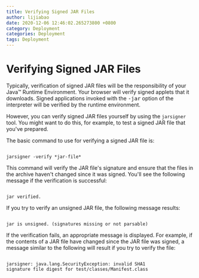 ```yaml
---
title: Verifying Signed JAR Files
author: lijiabao
date: 2020-12-06 12:46:02.265273800 +0800
category: Deployment
categories: Deployment
tags: Deployment
---
```


# Verifying Signed JAR Files

Typically, verification of signed JAR files will be the responsibility of your Java&#8482; Runtime Environment. Your browser will verify signed applets that it downloads. Signed applications invoked with the <tt>-jar</tt> option of the interpreter will be verified by the runtime environment.

However, you can verify signed JAR files yourself by using the `jarsigner` tool. You might want to do this, for example, to test a signed JAR file that you've prepared.

The basic command to use for verifying a signed JAR file is:

```

jarsigner -verify *jar-file*

```

This command will verify the JAR file's signature and ensure that the files in the archive haven't changed since it was signed. You'll see the following message if the verification is successful:

```

jar verified.

```

If you try to verify an unsigned JAR file, the following message results:

```

jar is unsigned. (signatures missing or not parsable)

```

If the verification fails, an appropriate message is displayed. For example, if the contents of a JAR file have changed since the JAR file was signed, a message similar to the following will result if you try to verify the file:

```

jarsigner: java.lang.SecurityException: invalid SHA1 
signature file digest for test/classes/Manifest.class

```
